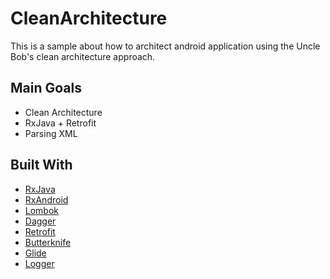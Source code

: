 # CleanArchitecture

This is a sample about how to architect android application using the Uncle Bob's clean architecture approach.

## Main Goals
* Clean Architecture
* RxJava + Retrofit
* Parsing XML

## Built With

* [RxJava](https://github.com/ReactiveX/RxJava)
* [RxAndroid](https://github.com/ReactiveX/RxAndroid)
* [Lombok](https://github.com/rzwitserloot/lombok)
* [Dagger](https://github.com/google/dagger)
* [Retrofit](https://github.com/square/retrofit)
* [Butterknife](https://github.com/JakeWharton/butterknife)
* [Glide](https://github.com/bumptech/glide)
* [Logger](https://github.com/orhanobut/logger)

